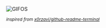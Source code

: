 <div align="justify">
<picture>
    <source media="(prefers-color-scheme: dark)" srcset="https://i.ibb.co/5x4Hcv0/output-gif.gif">
    <source media="(prefers-color-scheme: light)" srcset="https://i.ibb.co/5x4Hcv0/output-gif.gif">
    <img alt="GIFOS" src="https://i.ibb.co/5x4Hcv0/output-gif.gif">
</picture>

<sub><i>inspired from [x0rzavi/github-readme-terminal](https://github.com/x0rzavi/github-readme-terminal)</i></sub>

</div>

<!-- Image deletion URL: https://ibb.co/BK3Msjp/e9b6cdafa7cd4b96f37cef24987da7d0 -->
